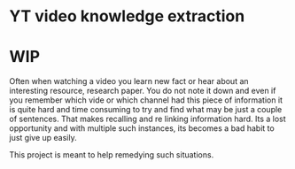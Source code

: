 # YT video knowledge extraction

# WIP #

Often when watching a video you learn new fact or hear about an interesting resource, research paper. You do not note it down and even if you remember which vide or which channel had this piece of information it is quite hard and time consuming to try and find what may be just a couple of sentences. That makes recalling and re linking information hard. Its a lost opportunity and with multiple such instances, its becomes a bad habit to just give up easily. 

This project is meant to help remedying such situations. 